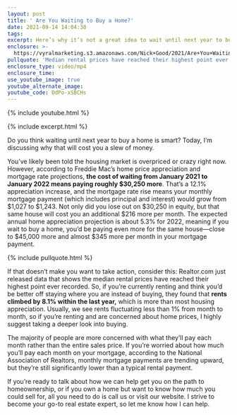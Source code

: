 ```yaml
---
layout: post
title: ' Are You Waiting to Buy a Home?'
date: 2021-09-14 14:04:38
tags:
excerpt: Here’s why it’s not a great idea to wait until next year to buy a home.
enclosure: >-
  https://vyralmarketing.s3.amazonaws.com/Nick+Good/2021/Are+You+Waiting+to+Buy+a+Home_.mp4
pullquote: 'Median rental prices have reached their highest point ever recorded. '
enclosure_type: video/mp4
enclosure_time:
use_youtube_image: true
youtube_alternate_image:
youtube_code: OdPo-xSBCHs
---
```

{% include youtube.html %}

{% include excerpt.html %}

Do you think waiting until next year to buy a home is smart? Today, I’m discussing why that will cost you a slew of money.&nbsp;

You’ve likely been told the housing market is overpriced or crazy right now. However, according to Freddie Mac’s home price appreciation and mortgage rate projections, **the cost of waiting from January 2021 to January 2022 means paying roughly $30,250 more**. That’s a 12.1% appreciation increase, and the mortgage rate rise means your monthly mortgage payment (which includes principal and interest) would grow from $1,027 to $1,243. Not only did you lose out on $30,250 in equity, but that same house will cost you an additional $216 more per month. The expected annual home appreciation projection is about 5.3% for 2022, meaning if you wait to buy a home, you’d be paying even more for the same house—close to $45,000 more and almost $345 more per month in your mortgage payment.&nbsp;

{% include pullquote.html %}

If that doesn’t make you want to take action, consider this: Realtor.com just released data that shows the median rental prices have reached their highest point ever recorded. So, if you’re currently renting and think you’d be better off staying where you are instead of buying, they found that **rents climbed by 8.1% within the last year,** which is more than most housing appreciation. Usually, we see rents fluctuating less than 1% from month to month, so if you’re renting and are concerned about home prices, I highly suggest taking a deeper look into buying.&nbsp;

The majority of people are more concerned with what they’ll pay each month rather than the entire sales price. If you’re worried about how much you’ll pay each month on your mortgage, according to the National Association of Realtors, monthly mortgage payments are trending upward, but they’re still significantly lower than a typical rental payment.&nbsp;

If you’re ready to talk about how we can help get you on the path to homeownership, or if you own a home but want to know how much you could sell for, all you need to do is call us or visit our website. I strive to become your go-to real estate expert, so let me know how I can help.
